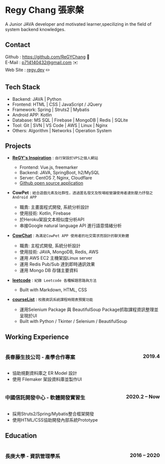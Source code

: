 # Regy Chang 張家槃

A Junior JAVA developer and motivated learner,specilizing in the field of system backend knowledges.

## Contact
Github : <a href="https://github.com/ReGYChang">https://github.com/ReGYChang</a> :floppy_disk:<br>
E-Mail : <a href="mailto:p714140432@gmail.com">p714140432@gmail.com</a> :envelope:<br>
Web Site : <a href="regy.dev">regy.dev</a> :pencil2:

## Tech Stack
- Backend: JAVA | Python
- Frontend: HTML | CSS | JavaScript / JQuery
- Framework: Spring | Struts2 | Mybatis
- Android APP: Kotlin
- Database: MS SQL | Firebase | MongoDB | Redis | SQLite
- Tool: Git | SVN | VS Code | AWS | Linux | Nginx
- Others: Algorithm | Networks | Operation System

## Projects
- **[ReGY's Inspiration](https://github.com/ReGYChang/LeetCode)** : `自行架設於VPS之個人網站`
  - Frontend: Vue.js, freemarker
  - Backend: JAVA, SpringBoot, h2/MySQL
  - Server: CentOS 7, Nginx, Cloudflare
  - <a href="https://github.com/ReGYChang/halo">Github open source application</a>
  
- **CowPet** : `結合遊戲元素及社群性，透過匿名發文及牧場經營讓使用者達到壓力抒發之Android APP`
  - 職責: 主畫面程式開發, 系統分析設計 
  - 使用技術: Kotlin, Firebase
  - 於Heroku架設文本相似度分析API
  - 串接Google natural language API 進行語意情緒分析
- **[CowChat](https://github.com/cowpetno1/CowChat)** : `為滿足CowPet APP 使用者的社交需求而設計的聊天軟體`
  - 職責: 主程式開發, 系統分析設計
  - 使用技術: JAVA, MongoDB, Redis, AWS
  - 運用 AWS EC2 主機架設Linux server
  - 運用 Redis Pub/Sub 達到即時通訊效果 
  - 運用 Mongo DB 存儲主要資料
- **[leetcode](https://github.com/ReGYChang/LeetCode)** : `紀錄 Leetcode 各種解題思路與方法`
  - Built with Markdown, HTML, CSS
- **[courseList](https://github.com/repo-analytics/repo-analytics.github.io)** : `校務資訊系統課程時間表預覽功能`
  - 運用Selenium Package 與 BeautifulSoup Package抓取課程資訊整理並呈現於UI
  - Built with Python / Tkinter / Selenium / BeautifulSoup

## Working Experience
<h3 style="float : left" >長春藤生技公司 - 產學合作專案</h3>
<h3 style="float : right">2019.4</h3>
<div style="content:'';display:table;;clear:both"></div>

- 協助規劃資料庫之 ER Model 設計
- 使用 Filemaker 架設資料庫並製作UI 

<h3 style="float : left">中國信託開發中心 - 軟體開發實習生</h3>
<h3 style="float : right">2020.2 – Now</h3>
<div style="content:'';display:table;;clear:both"></div>

- 採用Struts2/Spring/Mybatis整合框架開發
- 使用HTML/CSS協助開發內部系統Prototype

## Education
<h3 style="float : left">長庚大學 - 資訊管理學系</h3>
<h3 style="float : right">2016 – 2020</h3>



